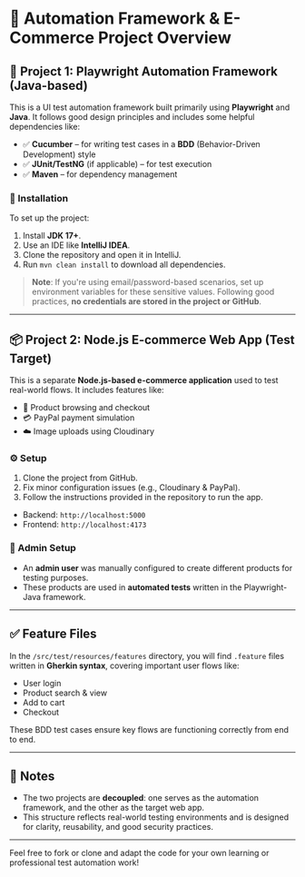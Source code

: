 # 🔧 Automation Framework & E-Commerce Project Overview

## 📌 Project 1: Playwright Automation Framework (Java-based)

This is a UI test automation framework built primarily using **Playwright** and **Java**. It follows good design principles and includes some helpful dependencies like:

- ✅ **Cucumber** – for writing test cases in a **BDD** (Behavior-Driven Development) style
- ✅ **JUnit/TestNG** (if applicable) – for test execution
- ✅ **Maven** – for dependency management

### 🔧 Installation

To set up the project:

1. Install **JDK 17+**.
2. Use an IDE like **IntelliJ IDEA**.
3. Clone the repository and open it in IntelliJ.
4. Run `mvn clean install` to download all dependencies.

> **Note**: If you're using email/password-based scenarios, set up environment variables for these sensitive values. Following good practices, **no credentials are stored in the project or GitHub**.

---

## 📦 Project 2: Node.js E-commerce Web App (Test Target)

This is a separate **Node.js-based e-commerce application** used to test real-world flows. It includes features like:

- 🛒 Product browsing and checkout
- 💳 PayPal payment simulation
- ☁️ Image uploads using Cloudinary

### ⚙️ Setup

1. Clone the project from GitHub.
2. Fix minor configuration issues (e.g., Cloudinary & PayPal).
3. Follow the instructions provided in the repository to run the app.

- Backend: `http://localhost:5000`
- Frontend: `http://localhost:4173`

### 🔐 Admin Setup

- An **admin user** was manually configured to create different products for testing purposes.
- These products are used in **automated tests** written in the Playwright-Java framework.

---

## ✅ Feature Files

In the `/src/test/resources/features` directory, you will find `.feature` files written in **Gherkin syntax**, covering important user flows like:

- User login
- Product search & view
- Add to cart
- Checkout

These BDD test cases ensure key flows are functioning correctly from end to end.

---

## 📌 Notes

- The two projects are **decoupled**: one serves as the automation framework, and the other as the target web app.
- This structure reflects real-world testing environments and is designed for clarity, reusability, and good security practices.

---

Feel free to fork or clone and adapt the code for your own learning or professional test automation work!
